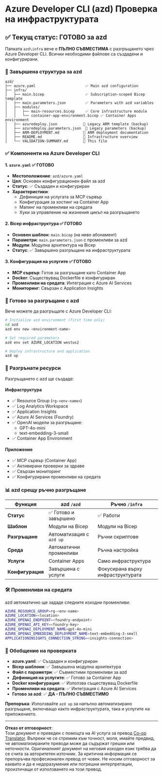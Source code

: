 <!--
CO_OP_TRANSLATOR_METADATA:
{
  "original_hash": "20ed201aa472e9936f4e0c5144626011",
  "translation_date": "2025-09-30T12:59:56+00:00",
  "source_file": "azd/infra/VALIDATION-SUMMARY.md",
  "language_code": "bg"
}
-->
# Azure Developer CLI (azd) Проверка на инфраструктурата

## ✅ **Текущ статус: ГОТОВО за azd**

Папката `azd\infra` вече е **ПЪЛНО СЪВМЕСТИМА** с разгръщането чрез Azure Developer CLI. Всички необходими файлове са създадени и конфигурирани.

### 📁 **Завършена структура за azd**
```
azd/
├── azure.yaml                       ✅ Main azd configuration
├── infra/
│   ├── main.bicep                   ✅ Subscription-scoped Bicep template
│   ├── main.parameters.json         ✅ Parameters with azd variables
│   ├── modules/
│   │   ├── main-resources.bicep     ✅ Core infrastructure module
│   │   └── container-app-environment.bicep ✅ Container Apps environment
│   ├── azuredeploy.json            📄 Legacy ARM template (backup)
│   ├── azuredeploy.parameters.json  📄 Legacy parameters (backup)
│   ├── ARM-DEPLOYMENT.md           📄 ARM deployment documentation
│   ├── README.md                   📄 Infrastructure overview
│   └── VALIDATION-SUMMARY.md       📝 This file
```

### ✅ **Компоненти на Azure Developer CLI**

#### 1. `azure.yaml` ✅ **ГОТОВО**
- **Местоположение**: `azd/azure.yaml`
- **Цел**: Основен конфигурационен файл за azd
- **Статус**: ✅ Създаден и конфигуриран
- **Характеристики**:
  - Дефиниция на услугата за MCP сървър
  - Конфигурация за хостинг на Container App
  - Мапинг на променливи на средата
  - Хуки за управление на жизнения цикъл на разгръщането

#### 2. **Bicep инфраструктура** ✅ **ГОТОВО**
- **Основен шаблон**: `main.bicep` (на ниво абонамент)
- **Параметри**: `main.parameters.json` с променливи за azd
- **Модули**: Модулна архитектура на Bicep
- **Статус**: ✅ Завършено разгръщане на инфраструктурата

#### 3. **Конфигурация на услугите** ✅ **ГОТОВО**
- **MCP сървър**: Готов за разгръщане като Container App
- **Docker**: Съществуващ Dockerfile е конфигуриран
- **Променливи на средата**: Интеграция с Azure AI Services
- **Мониторинг**: Свързан с Application Insights

### 🚀 **Готово за разгръщане с azd**

Вече можете да разгръщате с Azure Developer CLI:

```bash
# Initialize azd environment (first time only)
cd azd
azd env new <environment-name>

# Set required parameters
azd env set AZURE_LOCATION westus2

# Deploy infrastructure and application
azd up
```

### 🎯 **Разгрънати ресурси**

Разгръщането с azd ще създаде:

#### **Инфраструктура** 
- ✅ Resource Group (`rg-<env-name>`)
- ✅ Log Analytics Workspace
- ✅ Application Insights
- ✅ Azure AI Services (Foundry)
- ✅ OpenAI модели за разгръщане:
  - GPT-4o-mini
  - text-embedding-3-small
- ✅ Container App Environment

#### **Приложение**
- ✅ MCP сървър (Container App)
- ✅ Активирани проверки за здраве
- ✅ Свързан мониторинг
- ✅ Конфигурирани променливи на средата

### 📊 **azd срещу ръчно разгръщане**

| Функция | azd `/azd` | Ръчно `/infra` |
|---------|------------|----------------|
| **Статус** | ✅ Готово и завършено | ✅ Работи |
| **Шаблон** | Модули на Bicep | Модули на Bicep |
| **Разгръщане** | Автоматизация с `azd up` | Ръчни скриптове |
| **Среда** | Автоматични променливи | Ръчна настройка |
| **Услуги** | Container Apps | Само инфраструктура |
| **Конфигурация** | Завършена с услуги | Фокусирана върху инфраструктурата |

### 🛠️ **Променливи на средата**

azd автоматично ще зададе следните изходни променливи:

```bash
AZURE_RESOURCE_GROUP=rg-<env-name>
AZURE_LOCATION=<location>
AZURE_OPENAI_ENDPOINT=<foundry-endpoint>
AZURE_OPENAI_API_KEY=<foundry-key>
AZURE_OPENAI_DEPLOYMENT_NAME=gpt-4o-mini
AZURE_OPENAI_EMBEDDING_DEPLOYMENT_NAME=text-embedding-3-small
APPLICATIONINSIGHTS_CONNECTION_STRING=<insights-connection>
```

### 🚨 **Обобщение на проверката**

- **azure.yaml**: ✅ Създаден и конфигуриран
- **Bicep шаблони**: ✅ Завършена модулна архитектура
- **Файл с параметри**: ✅ Съвместими променливи за azd
- **Дефиниция на услугите**: ✅ Готово за Container App
- **Docker конфигурация**: ✅ Използва съществуващ Dockerfile
- **Променливи на средата**: ✅ Интеграция с Azure AI Services
- **Готово за azd**: ✅ **ДА - ПЪЛНО СЪВМЕСТИМО**

**Препоръка**: Използвайте `azd up` за напълно автоматизирано разгръщане, включващо както инфраструктурата, така и услугите на приложението.

---

**Отказ от отговорност**:  
Този документ е преведен с помощта на AI услуга за превод [Co-op Translator](https://github.com/Azure/co-op-translator). Въпреки че се стремим към точност, моля, имайте предвид, че автоматизираните преводи може да съдържат грешки или неточности. Оригиналният документ на неговия изходен език трябва да се счита за авторитетен източник. За критична информация се препоръчва професионален превод от човек. Не носим отговорност за каквито и да е недоразумения или погрешни интерпретации, произтичащи от използването на този превод.